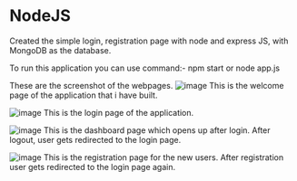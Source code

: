 # NodeJS
Created the simple login, registration page with node and express JS, with MongoDB as the database.

To run this application you can use command:- npm start or node app.js

These are the screenshot of the webpages.
![image](https://github.com/somesh78/NodeJS/assets/91652176/ec296593-d24c-4ac7-8387-e3821c4859b0)
This is the welcome page of the application that i have built.

![image](https://github.com/somesh78/NodeJS/assets/91652176/89c7e2ce-05d6-4f16-94d2-6c1749eccbb7)
This is the login page of the application.

![image](https://github.com/somesh78/NodeJS/assets/91652176/406e4f22-e665-43ce-b61a-32f1f0a47903)
This is the dashboard page which opens up after login.
After logout, user gets redirected to the login page.

![image](https://github.com/somesh78/NodeJS/assets/91652176/1f90e8d3-1b2e-4ca1-80fc-b76b62839869)
This is the registration page for the new users.
After registration user gets redirected to the login page again.

